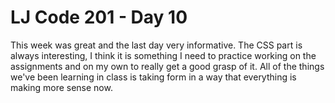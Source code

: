 # LJ Code 201 - Day 10

This week was great and the last day very informative. The CSS part is always interesting, I think it is something I need to practice working on the assignments and on my own to really get a good grasp of it. All of the things we've been learning in class is taking form in a way that everything is making more sense now. 
